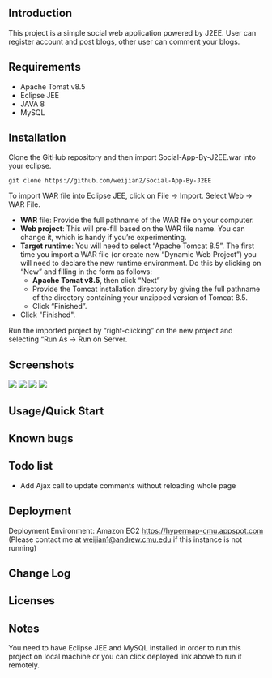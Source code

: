 ## Introduction
This project is a simple social web application powered by J2EE. User can register account and post blogs, other user can comment your blogs.

## Requirements
* Apache Tomat v8.5
* Eclipse JEE
* JAVA 8
* MySQL

## Installation
Clone the GitHub repository and then import Social-App-By-J2EE.war into your eclipse.

```
git clone https://github.com/weijian2/Social-App-By-J2EE
```
To import WAR file into Eclipse JEE, click on File -> Import. Select Web -> WAR File.
* **WAR** file: Provide the full pathname of the WAR file on your computer.
* **Web project**: This will pre-fill based on the WAR file name. You can change it, which is handy if
you’re experimenting.
* **Target runtime**: You will need to select “Apache Tomcat 8.5”. The first time you import a WAR
file (or create new “Dynamic Web Project”) you will need to declare the new runtime environment. Do this by clicking on “New” and filling in the form as follows:
	* **Apache Tomat v8.5**, then click “Next”
	* Provide the Tomcat installation directory by giving the full pathname of the directory
containing your unzipped version of Tomcat 8.5.
	* Click “Finished”.
* Click "Finished".

Run the imported project by “right-clicking” on the new project and selecting “Run As -> Run on Server.

## Screenshots
![](https://github.com/weijian2/Social-App-By-J2EE/raw/master/demoPics/login.png)
![](https://github.com/weijian2/Social-App-By-J2EE/raw/master/demoPics/register.png)
![](https://github.com/weijian2/Social-App-By-J2EE/raw/master/demoPics/HomePage.png)
![](https://github.com/weijian2/Social-App-By-J2EE/raw/master/demoPics/VisitorPage.png)
## Usage/Quick Start
## Known bugs

## Todo list
* Add Ajax call to update comments without reloading whole page

## Deployment
Deployment Environment: Amazon EC2
https://hypermap-cmu.appspot.com
(Please contact me at weijian1@andrew.cmu.edu if this instance is not running)
## Change Log
## Licenses

## Notes
You need to have Eclipse JEE and MySQL installed in order to run this project on local machine or you can click deployed link above to run it remotely.

